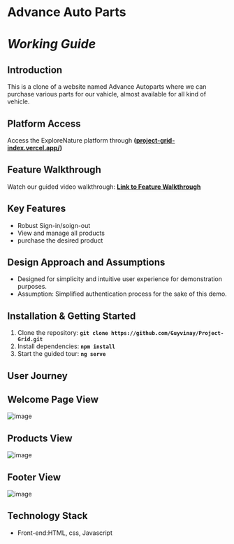 # Advance Auto Parts
# ***Working Guide***


## **Introduction**

This is a clone of a website named Advance Autoparts where we can purchase various parts for our vahicle, almost available for all kind of vehicle.

## **Platform Access**

Access the ExploreNature platform through **([project-grid-index.vercel.app/](https://project-grid.vercel.app/))**

## **Feature Walkthrough**

Watch our guided video walkthrough: **[Link to Feature Walkthrough]()**

## **Key Features**

- Robust Sign-in/soign-out
- View and manage all products
- purchase the desired product
## **Design Approach and Assumptions**

- Designed for simplicity and intuitive user experience for demonstration purposes.
- Assumption: Simplified authentication process for the sake of this demo.

## **Installation & Getting Started**

1. Clone the repository: **`git clone https://github.com/Guyvinay/Project-Grid.git`**
2. Install dependencies: **`npm install`**
3. Start the guided tour: **`ng serve`**

## **User Journey**

## **Welcome Page View**
![image](https://github.com/Guyvinay/Advance-Auto-parts/assets/119345842/2207da2f-5c9c-425c-9ed6-01f729d70633)
## **Products View**
![image](https://github.com/Guyvinay/Advance-Auto-parts/assets/119345842/dec1feac-339b-41f5-9637-46cb558e2bd8)
## **Footer View**
![image](https://github.com/Guyvinay/Advance-Auto-parts/assets/119345842/339a77e2-def4-4649-b94c-def47cd2e729)


## **Technology Stack**

- Front-end:HTML, css, Javascript

